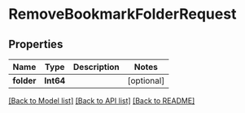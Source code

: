# RemoveBookmarkFolderRequest

## Properties
Name | Type | Description | Notes
------------ | ------------- | ------------- | -------------
**folder** | **Int64** |  | [optional] 

[[Back to Model list]](../README.md#documentation-for-models) [[Back to API list]](../README.md#documentation-for-api-endpoints) [[Back to README]](../README.md)


